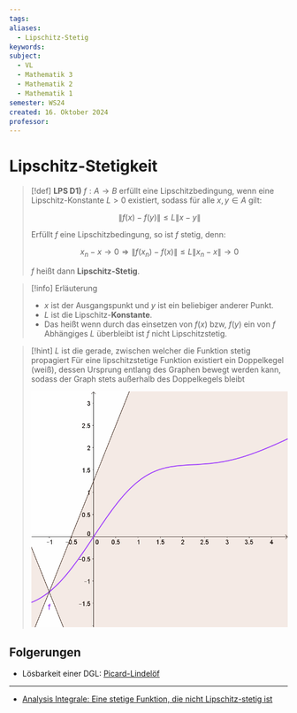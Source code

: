 ```yaml
---
tags: 
aliases:
  - Lipschitz-Stetig
keywords: 
subject:
  - VL
  - Mathematik 3
  - Mathematik 2
  - Mathematik 1
semester: WS24
created: 16. Oktober 2024
professor:
---
```

 

# Lipschitz-Stetigkeit

> [!def] **LPS D1)** $f: A \rightarrow B$ erfüllt eine Lipschitzbedingung, wenn eine Lipschitz-Konstante $L>0$ existiert, sodass für alle $x, y \in A$ gilt:
> 
> $$\|f(x)-f(y)\| \leq L\|x-y\|$$
> 
> Erfüllt $f$ eine Lipschitzbedingung, so ist $f$ stetig, denn:
> 
> $$x_n-x \rightarrow 0 \Longrightarrow\left\|f\left(x_n\right)-f(x)\right\| \leq L\left\|x_n-x\right\| \rightarrow 0$$
> 
> $f$ heißt dann **Lipschitz-Stetig**.


> [!info] Erläuterung
> - $x$ ist der Ausgangspunkt und $y$ ist ein beliebiger anderer Punkt.
> - $L$ ist die Lipschitz-**Konstante**.
> - Das heißt wenn durch das einsetzen von $f(x)$ bzw, $f(y)$ ein von $f$ Abhängiges $L$ überbleibt ist $f$ nicht Lipschitzstetig.

> [!hint] $L$ ist die gerade, zwischen welcher die Funktion stetig propagiert
> Für eine lipschitzstetige Funktion existiert ein Doppelkegel (weiß), dessen Ursprung entlang des Graphen bewegt werden kann, sodass der Graph stets außerhalb des Doppelkegels bleibt
>
> ![500](assets/Lipschitz_Visualisierung.gif)

## Folgerungen

- Lösbarkeit einer DGL: [Picard-Lindelöf](Picard-Lindelöf.md)

---

- [Analysis Integrale: Eine stetige Funktion, die nicht Lipschitz-stetig ist](https://www.youtube.com/watch?v=p51A_GClQKE&t=298s)